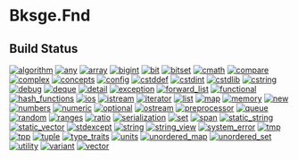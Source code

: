 ﻿# Bksge.Fnd

## Build Status

[![algorithm](https://github.com/myoukaku/bksge/actions/workflows/algorithm.yml/badge.svg)](https://github.com/myoukaku/bksge/actions/workflows/algorithm.yml)
[![any](https://github.com/myoukaku/bksge/actions/workflows/any.yml/badge.svg)](https://github.com/myoukaku/bksge/actions/workflows/any.yml)
[![array](https://github.com/myoukaku/bksge/actions/workflows/array.yml/badge.svg)](https://github.com/myoukaku/bksge/actions/workflows/array.yml)
[![bigint](https://github.com/myoukaku/bksge/actions/workflows/bigint.yml/badge.svg)](https://github.com/myoukaku/bksge/actions/workflows/bigint.yml)
[![bit](https://github.com/myoukaku/bksge/actions/workflows/bit.yml/badge.svg)](https://github.com/myoukaku/bksge/actions/workflows/bit.yml)
[![bitset](https://github.com/myoukaku/bksge/actions/workflows/bitset.yml/badge.svg)](https://github.com/myoukaku/bksge/actions/workflows/bitset.yml)
[![cmath](https://github.com/myoukaku/bksge/actions/workflows/cmath.yml/badge.svg)](https://github.com/myoukaku/bksge/actions/workflows/cmath.yml)
[![compare](https://github.com/myoukaku/bksge/actions/workflows/compare.yml/badge.svg)](https://github.com/myoukaku/bksge/actions/workflows/compare.yml)
[![complex](https://github.com/myoukaku/bksge/actions/workflows/complex.yml/badge.svg)](https://github.com/myoukaku/bksge/actions/workflows/complex.yml)
[![concepts](https://github.com/myoukaku/bksge/actions/workflows/concepts.yml/badge.svg)](https://github.com/myoukaku/bksge/actions/workflows/concepts.yml)
[![config](https://github.com/myoukaku/bksge/actions/workflows/config.yml/badge.svg)](https://github.com/myoukaku/bksge/actions/workflows/config.yml)
[![cstddef](https://github.com/myoukaku/bksge/actions/workflows/cstddef.yml/badge.svg)](https://github.com/myoukaku/bksge/actions/workflows/cstddef.yml)
[![cstdint](https://github.com/myoukaku/bksge/actions/workflows/cstdint.yml/badge.svg)](https://github.com/myoukaku/bksge/actions/workflows/cstdint.yml)
[![cstdlib](https://github.com/myoukaku/bksge/actions/workflows/cstdlib.yml/badge.svg)](https://github.com/myoukaku/bksge/actions/workflows/cstdlib.yml)
[![cstring](https://github.com/myoukaku/bksge/actions/workflows/cstring.yml/badge.svg)](https://github.com/myoukaku/bksge/actions/workflows/cstring.yml)
[![debug](https://github.com/myoukaku/bksge/actions/workflows/debug.yml/badge.svg)](https://github.com/myoukaku/bksge/actions/workflows/debug.yml)
[![deque](https://github.com/myoukaku/bksge/actions/workflows/deque.yml/badge.svg)](https://github.com/myoukaku/bksge/actions/workflows/deque.yml)
[![detail](https://github.com/myoukaku/bksge/actions/workflows/detail.yml/badge.svg)](https://github.com/myoukaku/bksge/actions/workflows/detail.yml)
[![exception](https://github.com/myoukaku/bksge/actions/workflows/exception.yml/badge.svg)](https://github.com/myoukaku/bksge/actions/workflows/exception.yml)
[![forward_list](https://github.com/myoukaku/bksge/actions/workflows/forward_list.yml/badge.svg)](https://github.com/myoukaku/bksge/actions/workflows/forward_list.yml)
[![functional](https://github.com/myoukaku/bksge/actions/workflows/functional.yml/badge.svg)](https://github.com/myoukaku/bksge/actions/workflows/functional.yml)
[![hash_functions](https://github.com/myoukaku/bksge/actions/workflows/hash_functions.yml/badge.svg)](https://github.com/myoukaku/bksge/actions/workflows/hash_functions.yml)
[![ios](https://github.com/myoukaku/bksge/actions/workflows/ios.yml/badge.svg)](https://github.com/myoukaku/bksge/actions/workflows/ios.yml)
[![istream](https://github.com/myoukaku/bksge/actions/workflows/istream.yml/badge.svg)](https://github.com/myoukaku/bksge/actions/workflows/istream.yml)
[![iterator](https://github.com/myoukaku/bksge/actions/workflows/iterator.yml/badge.svg)](https://github.com/myoukaku/bksge/actions/workflows/iterator.yml)
[![list](https://github.com/myoukaku/bksge/actions/workflows/list.yml/badge.svg)](https://github.com/myoukaku/bksge/actions/workflows/list.yml)
[![map](https://github.com/myoukaku/bksge/actions/workflows/map.yml/badge.svg)](https://github.com/myoukaku/bksge/actions/workflows/map.yml)
[![memory](https://github.com/myoukaku/bksge/actions/workflows/memory.yml/badge.svg)](https://github.com/myoukaku/bksge/actions/workflows/memory.yml)
[![new](https://github.com/myoukaku/bksge/actions/workflows/new.yml/badge.svg)](https://github.com/myoukaku/bksge/actions/workflows/new.yml)
[![numbers](https://github.com/myoukaku/bksge/actions/workflows/numbers.yml/badge.svg)](https://github.com/myoukaku/bksge/actions/workflows/numbers.yml)
[![numeric](https://github.com/myoukaku/bksge/actions/workflows/numeric.yml/badge.svg)](https://github.com/myoukaku/bksge/actions/workflows/numeric.yml)
[![optional](https://github.com/myoukaku/bksge/actions/workflows/optional.yml/badge.svg)](https://github.com/myoukaku/bksge/actions/workflows/optional.yml)
[![ostream](https://github.com/myoukaku/bksge/actions/workflows/ostream.yml/badge.svg)](https://github.com/myoukaku/bksge/actions/workflows/ostream.yml)
[![preprocessor](https://github.com/myoukaku/bksge/actions/workflows/preprocessor.yml/badge.svg)](https://github.com/myoukaku/bksge/actions/workflows/preprocessor.yml)
[![queue](https://github.com/myoukaku/bksge/actions/workflows/queue.yml/badge.svg)](https://github.com/myoukaku/bksge/actions/workflows/queue.yml)
[![random](https://github.com/myoukaku/bksge/actions/workflows/random.yml/badge.svg)](https://github.com/myoukaku/bksge/actions/workflows/random.yml)
[![ranges](https://github.com/myoukaku/bksge/actions/workflows/ranges.yml/badge.svg)](https://github.com/myoukaku/bksge/actions/workflows/ranges.yml)
[![ratio](https://github.com/myoukaku/bksge/actions/workflows/ratio.yml/badge.svg)](https://github.com/myoukaku/bksge/actions/workflows/ratio.yml)
[![serialization](https://github.com/myoukaku/bksge/actions/workflows/serialization.yml/badge.svg)](https://github.com/myoukaku/bksge/actions/workflows/serialization.yml)
[![set](https://github.com/myoukaku/bksge/actions/workflows/set.yml/badge.svg)](https://github.com/myoukaku/bksge/actions/workflows/set.yml)
[![span](https://github.com/myoukaku/bksge/actions/workflows/span.yml/badge.svg)](https://github.com/myoukaku/bksge/actions/workflows/span.yml)
[![static_string](https://github.com/myoukaku/bksge/actions/workflows/static_string.yml/badge.svg)](https://github.com/myoukaku/bksge/actions/workflows/static_string.yml)
[![static_vector](https://github.com/myoukaku/bksge/actions/workflows/static_vector.yml/badge.svg)](https://github.com/myoukaku/bksge/actions/workflows/static_vector.yml)
[![stdexcept](https://github.com/myoukaku/bksge/actions/workflows/stdexcept.yml/badge.svg)](https://github.com/myoukaku/bksge/actions/workflows/stdexcept.yml)
[![string](https://github.com/myoukaku/bksge/actions/workflows/string.yml/badge.svg)](https://github.com/myoukaku/bksge/actions/workflows/string.yml)
[![string_view](https://github.com/myoukaku/bksge/actions/workflows/string_view.yml/badge.svg)](https://github.com/myoukaku/bksge/actions/workflows/string_view.yml)
[![system_error](https://github.com/myoukaku/bksge/actions/workflows/system_error.yml/badge.svg)](https://github.com/myoukaku/bksge/actions/workflows/system_error.yml)
[![tmp](https://github.com/myoukaku/bksge/actions/workflows/tmp.yml/badge.svg)](https://github.com/myoukaku/bksge/actions/workflows/tmp.yml)
[![tpp](https://github.com/myoukaku/bksge/actions/workflows/tpp.yml/badge.svg)](https://github.com/myoukaku/bksge/actions/workflows/tpp.yml)
[![tuple](https://github.com/myoukaku/bksge/actions/workflows/tuple.yml/badge.svg)](https://github.com/myoukaku/bksge/actions/workflows/tuple.yml)
[![type_traits](https://github.com/myoukaku/bksge/actions/workflows/type_traits.yml/badge.svg)](https://github.com/myoukaku/bksge/actions/workflows/type_traits.yml)
[![units](https://github.com/myoukaku/bksge/actions/workflows/units.yml/badge.svg)](https://github.com/myoukaku/bksge/actions/workflows/units.yml)
[![unordered_map](https://github.com/myoukaku/bksge/actions/workflows/unordered_map.yml/badge.svg)](https://github.com/myoukaku/bksge/actions/workflows/unordered_map.yml)
[![unordered_set](https://github.com/myoukaku/bksge/actions/workflows/unordered_set.yml/badge.svg)](https://github.com/myoukaku/bksge/actions/workflows/unordered_set.yml)
[![utility](https://github.com/myoukaku/bksge/actions/workflows/utility.yml/badge.svg)](https://github.com/myoukaku/bksge/actions/workflows/utility.yml)
[![variant](https://github.com/myoukaku/bksge/actions/workflows/variant.yml/badge.svg)](https://github.com/myoukaku/bksge/actions/workflows/variant.yml)
[![vector](https://github.com/myoukaku/bksge/actions/workflows/vector.yml/badge.svg)](https://github.com/myoukaku/bksge/actions/workflows/vector.yml)
